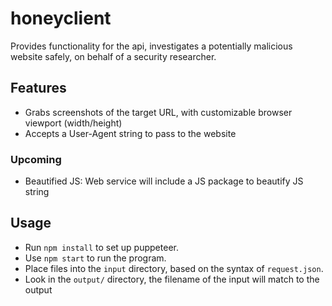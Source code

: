 # honeyclient

Provides functionality for the api, investigates a potentially malicious website safely, on behalf of a security researcher.

## Features
- Grabs screenshots of the target URL, with customizable browser viewport (width/height)
- Accepts a User-Agent string to pass to the website

### Upcoming
- Beautified JS: Web service will include a JS package to beautify JS string	

## Usage
- Run `npm install` to set up puppeteer.
- Use `npm start` to run the program.
- Place files into the `input` directory, based on the syntax of `request.json`.
- Look in the `output/` directory, the filename of the input will match to the output